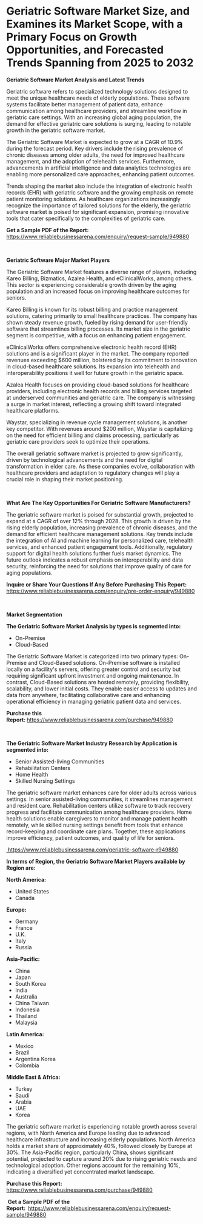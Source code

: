 <p><h1>Geriatric Software Market Size, and Examines its Market Scope, with a Primary Focus on Growth Opportunities, and Forecasted Trends Spanning from 2025 to 2032</h1></p><p><strong>Geriatric Software Market Analysis and Latest Trends</strong></p>
<p><p>Geriatric software refers to specialized technology solutions designed to meet the unique healthcare needs of elderly populations. These software systems facilitate better management of patient data, enhance communication among healthcare providers, and streamline workflow in geriatric care settings. With an increasing global aging population, the demand for effective geriatric care solutions is surging, leading to notable growth in the geriatric software market.</p><p>The Geriatric Software Market is expected to grow at a CAGR of 10.9% during the forecast period. Key drivers include the rising prevalence of chronic diseases among older adults, the need for improved healthcare management, and the adoption of telehealth services. Furthermore, advancements in artificial intelligence and data analytics technologies are enabling more personalized care approaches, enhancing patient outcomes.</p><p>Trends shaping the market also include the integration of electronic health records (EHR) with geriatric software and the growing emphasis on remote patient monitoring solutions. As healthcare organizations increasingly recognize the importance of tailored solutions for the elderly, the geriatric software market is poised for significant expansion, promising innovative tools that cater specifically to the complexities of geriatric care.</p></p>
<p><strong>Get a Sample PDF of the Report:&nbsp;</strong> <a href="https://www.reliablebusinessarena.com/enquiry/request-sample/949880?utm_campaign=3009&utm_medium=2&utm_source=Github&utm_content=ia&utm_term=16042025&utm_id=geriatric-software">https://www.reliablebusinessarena.com/enquiry/request-sample/949880</a></p>
<p>&nbsp;</p>
<p><strong>Geriatric Software Major Market Players</strong></p>
<p><p>The Geriatric Software Market features a diverse range of players, including Kareo Billing, Bizmatics, Azalea Health, and eClinicalWorks, among others. This sector is experiencing considerable growth driven by the aging population and an increased focus on improving healthcare outcomes for seniors.</p><p>Kareo Billing is known for its robust billing and practice management solutions, catering primarily to small healthcare practices. The company has shown steady revenue growth, fueled by rising demand for user-friendly software that streamlines billing processes. Its market size in the geriatric segment is competitive, with a focus on enhancing patient engagement.</p><p>eClinicalWorks offers comprehensive electronic health record (EHR) solutions and is a significant player in the market. The company reported revenues exceeding $600 million, bolstered by its commitment to innovation in cloud-based healthcare solutions. Its expansion into telehealth and interoperability positions it well for future growth in the geriatric space.</p><p>Azalea Health focuses on providing cloud-based solutions for healthcare providers, including electronic health records and billing services targeted at underserved communities and geriatric care. The company is witnessing a surge in market interest, reflecting a growing shift toward integrated healthcare platforms.</p><p>Waystar, specializing in revenue cycle management solutions, is another key competitor. With revenues around $200 million, Waystar is capitalizing on the need for efficient billing and claims processing, particularly as geriatric care providers seek to optimize their operations.</p><p>The overall geriatric software market is projected to grow significantly, driven by technological advancements and the need for digital transformation in elder care. As these companies evolve, collaboration with healthcare providers and adaptation to regulatory changes will play a crucial role in shaping their market positioning.</p></p>
<p>&nbsp;</p>
<p><strong>What Are The Key Opportunities For Geriatric Software Manufacturers?</strong></p>
<p><p>The geriatric software market is poised for substantial growth, projected to expand at a CAGR of over 12% through 2028. This growth is driven by the rising elderly population, increasing prevalence of chronic diseases, and the demand for efficient healthcare management solutions. Key trends include the integration of AI and machine learning for personalized care, telehealth services, and enhanced patient engagement tools. Additionally, regulatory support for digital health solutions further fuels market dynamics. The future outlook indicates a robust emphasis on interoperability and data security, reinforcing the need for solutions that improve quality of care for aging populations.</p></p>
<p><strong>Inquire or Share Your Questions If Any Before Purchasing This Report:</strong> <a href="https://www.reliablebusinessarena.com/enquiry/pre-order-enquiry/949880?utm_campaign=3009&utm_medium=2&utm_source=Github&utm_content=ia&utm_term=16042025&utm_id=geriatric-software">https://www.reliablebusinessarena.com/enquiry/pre-order-enquiry/949880</a></p>
<p>&nbsp;</p>
<p><strong>Market Segmentation</strong></p>
<p><strong>The Geriatric Software Market Analysis by types is segmented into:</strong></p>
<p><ul><li>On-Premise</li><li>Cloud-Based</li></ul></p>
<p><p>The Geriatric Software Market is categorized into two primary types: On-Premise and Cloud-Based solutions. On-Premise software is installed locally on a facility's servers, offering greater control and security but requiring significant upfront investment and ongoing maintenance. In contrast, Cloud-Based solutions are hosted remotely, providing flexibility, scalability, and lower initial costs. They enable easier access to updates and data from anywhere, facilitating collaborative care and enhancing operational efficiency in managing geriatric patient data and services.</p></p>
<p><strong>Purchase this Report:&nbsp;</strong><a href="https://www.reliablebusinessarena.com/purchase/949880?utm_campaign=3009&utm_medium=2&utm_source=Github&utm_content=ia&utm_term=16042025&utm_id=geriatric-software">https://www.reliablebusinessarena.com/purchase/949880</a></p>
<p>&nbsp;</p>
<p><strong>The Geriatric Software Market Industry Research by Application is segmented into:</strong></p>
<p><ul><li>Senior Assisted-living Communities</li><li>Rehabilitation Centers</li><li>Home Health</li><li>Skilled Nursing Settings</li></ul></p>
<p><p>The geriatric software market enhances care for older adults across various settings. In senior assisted-living communities, it streamlines management and resident care. Rehabilitation centers utilize software to track recovery progress and facilitate communication among healthcare providers. Home health solutions enable caregivers to monitor and manage patient health remotely, while skilled nursing settings benefit from tools that enhance record-keeping and coordinate care plans. Together, these applications improve efficiency, patient outcomes, and quality of life for seniors.</p></p>
<p><a href="https://www.reliablebusinessarena.com/geriatric-software-r949880?utm_campaign=3009&utm_medium=2&utm_source=Github&utm_content=ia&utm_term=16042025&utm_id=geriatric-software">&nbsp;https://www.reliablebusinessarena.com/geriatric-software-r949880</a></p>
<p><strong>In terms of Region, the Geriatric Software Market Players available by Region are:</strong></p>
<p>
    <p> <strong> North America: </strong>
        <ul>
            <li>United States</li>
            <li>Canada</li>
        </ul>
        </p> 
    <p> <strong> Europe: </strong>
        <ul>
            <li>Germany</li>
            <li>France</li>
            <li>U.K.</li>
            <li>Italy</li>
            <li>Russia</li>
        </ul>
        </p> 
    <p> <strong> Asia-Pacific: </strong>
        <ul>
            <li>China</li>
            <li>Japan</li>
            <li>South Korea</li>
            <li>India</li>
            <li>Australia</li>
            <li>China Taiwan</li>
            <li>Indonesia</li>
            <li>Thailand</li>
            <li>Malaysia</li>
        </ul>
        </p> 
    <p> <strong> Latin America: </strong>
        <ul>
            <li>Mexico</li>
            <li>Brazil</li>
            <li>Argentina Korea</li>
            <li>Colombia</li>
        </ul>
        </p> 
    <p> <strong> Middle East & Africa: </strong>
        <ul>
            <li>Turkey</li>
            <li>Saudi</li>
            <li>Arabia</li>
            <li>UAE</li>
            <li>Korea</li>
        </ul>
    </p>
    </p>
<p><p>The geriatric software market is experiencing notable growth across several regions, with North America and Europe leading due to advanced healthcare infrastructure and increasing elderly populations. North America holds a market share of approximately 40%, followed closely by Europe at 30%. The Asia-Pacific region, particularly China, shows significant potential, projected to capture around 20% due to rising geriatric needs and technological adoption. Other regions account for the remaining 10%, indicating a diversified yet concentrated market landscape.</p></p>
<p><strong>Purchase this Report: </strong><a href="https://www.reliablebusinessarena.com/purchase/949880?utm_campaign=3009&utm_medium=2&utm_source=Github&utm_content=ia&utm_term=16042025&utm_id=geriatric-software">https://www.reliablebusinessarena.com/purchase/949880</a></p>
<p>&nbsp;<strong>Get a Sample PDF of the Report:&nbsp;&nbsp;</strong><a href="https://www.reliablebusinessarena.com/enquiry/request-sample/949880?utm_campaign=3009&utm_medium=2&utm_source=Github&utm_content=ia&utm_term=16042025&utm_id=geriatric-software">https://www.reliablebusinessarena.com/enquiry/request-sample/949880</a></p>
<p><strong></strong></p>
<p><p></p><p></p><p></p></p>